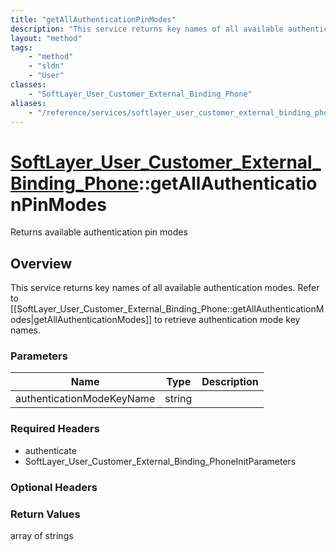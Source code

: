 ```yaml
---
title: "getAllAuthenticationPinModes"
description: "This service returns key names of all available authentication modes. Refer to [[SoftLayer_User_Customer_External_Bindin... "
layout: "method"
tags:
    - "method"
    - "sldn"
    - "User"
classes:
    - "SoftLayer_User_Customer_External_Binding_Phone"
aliases:
    - "/reference/services/softlayer_user_customer_external_binding_phone/getAllAuthenticationPinModes"
---
```

# [SoftLayer_User_Customer_External_Binding_Phone](/reference/services/SoftLayer_User_Customer_External_Binding_Phone)::getAllAuthenticationPinModes

Returns available authentication pin modes


## Overview 
This service returns key names of all available authentication modes. Refer to [[SoftLayer_User_Customer_External_Binding_Phone::getAllAuthenticationModes|getAllAuthenticationModes]] to retrieve authentication mode key names. 

### Parameters 
|Name | Type | Description |
| --- | --- | --- |
|authenticationModeKeyName| string| |


### Required Headers
* authenticate
* SoftLayer_User_Customer_External_Binding_PhoneInitParameters

### Optional Headers

### Return Values
array of strings

